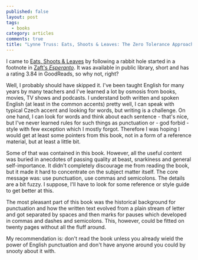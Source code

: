 ```yaml
---
published: false
layout: post
tags:
  - books
category: articles
comments: true
title: "Lynne Truss: Eats, Shoots & Leaves: The Zero Tolerance Approach to Punctuation"
---
```


I came to [Eats, Shoots & Leaves](https://www.goodreads.com/book/show/8600.Eats_Shoots_Leaves) by following a rabbit hole started in a footnote in [Zaft's *Esperanto*](). It was available in public library, short and has a rating 3.84 in GoodReads, so why not, right?

Well, I probably should have skipped it. I've been taught English for many years by many teachers and I've learned a lot by osmosis from books, movies, TV shows and podcasts. I understand both written and spoken English (at least in the common accents) pretty well, I can speak with typical Czech accent and looking for words, but writing is a challenge. On one hand, I can look for words and think about each sentence - that's nice, but I've never learned rules for such things as punctuation or - god forbid - style with few exception which I mostly forgot. Therefore I was hoping I would get at least some pointers from this book, not in a form of a reference material, but at least a little bit.

Some of that was contained in this book. However, all the useful content was buried in anecdotes of passing quality at beast, snarkiness and general self-importance. It didn't completely discourage me from reading the book, but it made it hard to concentrate on the subject matter itself. The core message was: use punctuation, use commas and semicolons. The details are a bit fuzzy. I suppose, I'll have to look for some reference or style guide to get better at this.

The most pleasant part of this book was the historical background for punctuation and how the written text evolved from a plain stream of letter and got separated by spaces and then marks for pauses which developed in commas and dashes and semicolons. This, however, could be fitted on twenty pages without all the fluff around.

My recommendation is: don't read the book unless you already wield the power of English punctuation and don't have anyone around you could by snooty about it with.
